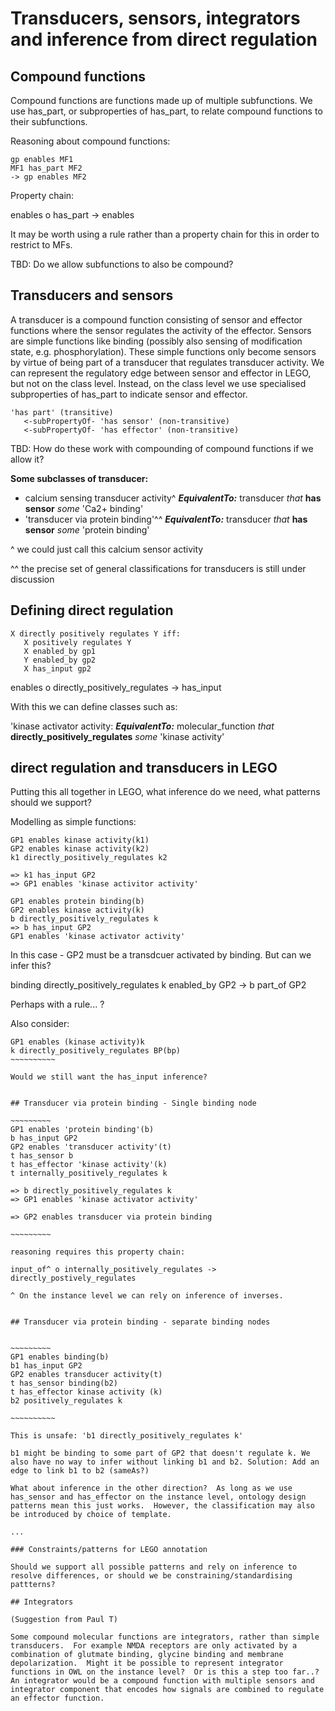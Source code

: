 # Transducers, sensors, integrators and inference from direct regulation

## Compound functions

Compound functions are functions made up of multiple subfunctions.  We use has_part, or subproperties of has_part, to relate compound functions to their subfunctions.

Reasoning about compound functions:

~~~~~~~~~~
gp enables MF1
MF1 has_part MF2
-> gp enables MF2
~~~~~~~~~~~

Property chain:

enables o has_part -> enables

It may be worth using a rule rather than a property chain for this in order to restrict to MFs.

TBD: Do we allow subfunctions to also be compound?


## Transducers and sensors

A transducer is a compound function consisting of  sensor and effector functions where the sensor regulates the activity of the effector.  Sensors are simple functions like binding (possibly also sensing of modification state, e.g. phosphorylation). These simple functions only become sensors by virtue of being part of a transducer that regulates transducer activity.  We can represent the regulatory edge between sensor and effector in LEGO, but not on the class level.  Instead, on the class level we use specialised subproperties of has_part to indicate sensor and effector.

~~~~~~ 
'has part' (transitive)
   <-subPropertyOf- 'has sensor' (non-transitive)
   <-subPropertyOf- 'has effector' (non-transitive)
~~~~~~~

TBD: How do these work with compounding of compound functions if we allow it?

**Some subclasses of transducer:**

* calcium sensing transducer activity^ ***EquivalentTo:*** transducer *that* **has sensor** *some* 'Ca2+ binding'
* 'transducer via protein binding'^^ ***EquivalentTo:*** transducer *that* **has sensor** *some* 'protein binding' 

^ we could just call this calcium sensor activity

^^ the precise set of general classifications for transducers is still under discussion

## Defining direct regulation

~~~~~~~~~~
X directly positively regulates Y iff:
   X positively regulates Y
   X enabled_by gp1
   Y enabled_by gp2
   X has_input gp2
~~~~~~~~~~

enables o directly_positively_regulates -> has_input 


With this we can define classes such as:

'kinase activator activity: ***EquivalentTo:*** molecular_function *that* **directly_positively_regulates** *some* 'kinase activity'


## direct regulation and transducers in LEGO

Putting this all together in LEGO, what inference do we need, what patterns should we support?

Modelling as simple functions:

~~~~~~~~~~~~
GP1 enables kinase activity(k1)
GP2 enables kinase activity(k2)
k1 directly_positively_regulates k2

=> k1 has_input GP2
=> GP1 enables 'kinase activitor activity'
~~~~~~~~~~~~~

~~~~~~~~~~~~~
GP1 enables protein binding(b)
GP2 enables kinase activity(k)
b directly_positively_regulates k
=> b has_input GP2
GP1 enables 'kinase activator activity'
~~~~~~~~~~~~~

In this case - GP2 must be a transdcuer activated by binding. But can we infer this?

binding directly_positively_regulates k enabled_by GP2 -> b part_of GP2

Perhaps with a rule... ?

Also consider:

~~~~~~~~~~~
GP1 enables (kinase activity)k
k directly_positively_regulates BP(bp)
~~~~~~~~~~

Would we still want the has_input inference?


## Transducer via protein binding - Single binding node

~~~~~~~~~
GP1 enables 'protein binding'(b)
b has_input GP2
GP2 enables 'transducer activity'(t)
t has_sensor b
t has_effector 'kinase activity'(k)
t internally_positively_regulates k

=> b directly_positively_regulates k
=> GP1 enables 'kinase activator activity'

=> GP2 enables transducer via protein binding

~~~~~~~~~

reasoning requires this property chain: 

input_of^ o internally_positively_regulates -> directly_postively_regulates

^ On the instance level we can rely on inference of inverses.


## Transducer via protein binding - separate binding nodes


~~~~~~~~~
GP1 enables binding(b)
b1 has_input GP2
GP2 enables transducer activity(t)
t has_sensor binding(b2)
t has_effector kinase activity (k)
b2 positively_regulates k

~~~~~~~~~~

This is unsafe: 'b1 directly_positively_regulates k' 

b1 might be binding to some part of GP2 that doesn't regulate k. We also have no way to infer without linking b1 and b2. Solution: Add an edge to link b1 to b2 (sameAs?)

What about inference in the other direction?  As long as we use has_sensor and has_effector on the instance level, ontology design patterns mean this just works.  However, the classification may also be introduced by choice of template.

...

### Constraints/patterns for LEGO annotation

Should we support all possible patterns and rely on inference to resolve differences, or should we be constraining/standardising pattterns?

## Integrators

(Suggestion from Paul T)

Some compound molecular functions are integrators, rather than simple transducers.  For example NMDA receptors are only activated by a combination of glutmate binding, glycine binding and membrane depolarization.  Might it be possible to represent integrator functions in OWL on the instance level?  Or is this a step too far..?  An integrator would be a compound function with multiple sensors and integrator component that encodes how signals are combined to regulate an effector function.   

